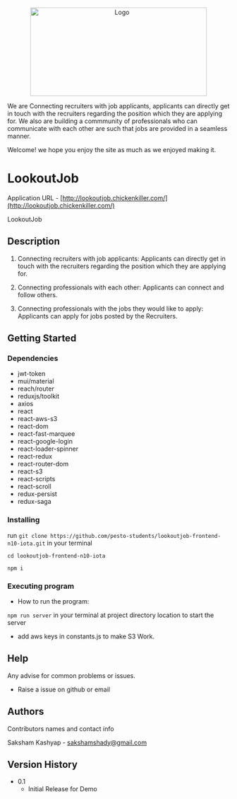 <br />
<p align="center">
    <img src="https://lh3.googleusercontent.com/fife/AAWUweXG42TDJTEjkt4m7sz0wsuqMvsFOF-ojBYgOrnuJzRagunVWtgM7QIBNiqez8G8EOUMaAwNt1z64XHEeeW0TWuZ54xi1GGmaqXc20i_TJLgD7CrlboDz3FRZf7R7iYV1fxT4ZrW89hqrn7gpajWqXHZK1w3R-VMIKzNC_qOWi8qnghogzqvyWASguXBiWQaLEAy8jb_4DggQaxlbl76wd3JUL9x04KK9N5VM-K9TLo9ulE1WwzNFHL-vv0c4gORWULuJe8pyOH5kIcrmJLeh4t3NsDN2WSU8HdVJMpqEHlB1B_7mUG4xzTcCB-RkxjLpFpTy1r83IuiZJfMOQalTRgPsn2NrZofljKhJ9gQM5O8wQP9iO5j6QSsrDhaMDEQhU1KTZMzYidLYqCCnIFQGQ7hUBFQ6jS0awNUdWk1DARBo8KV8WjFXLtaxQwxbNNRhFrKj_HKWeiyf-hsK2pdzQV8DrwynHnAMYrkVy511CBb4emZftyCxzGALMC-OEFkFJ_-tnuqIU9_pQ0MV-UGyIjJBiB9X0mb4bLpltjeZNozX1FNPkH7pFm3jSd1YfTK-9LmDy4iZAvIHrw_c7W-X6samddr6LjFhnsJn1WUYePjYnrYh3ASh8RLtwxtb1AahkxlLw8mxvgoioHyErS2Q4Q6KZyp8OPPQRjYjulnzQ37jRTywctDjuULmsmCh6aT8_ZBlvzHTADtpywGZZYsyC--LjBQitxd=s220?authuser=0" alt="Logo" width="400" height="200" >
</p>
We are Connecting recruiters with job applicants, applicants can directly get in touch with the recruiters regarding the position which they are applying for. We also are building a commmunity of professionals who can communicate with each other are such that jobs are provided in a seamless manner. 


Welcome! we hope you enjoy the site as much as we enjoyed making it.




# LookoutJob

Application URL -  [http://lookoutjob.chickenkiller.com/](http://lookoutjob.chickenkiller.com/)

LookoutJob 

## Description

1.  Connecting recruiters with job applicants: Applicants can directly get in touch with the recruiters regarding the position which they are applying for.
    
2.  Connecting professionals with each other: Applicants can connect and follow others.
    
3.  Connecting professionals with the jobs they would like to apply: Applicants can apply for jobs posted by the Recruiters.
## Getting Started

### Dependencies

-   jwt-token
- mui/material
- reach/router
- reduxjs/toolkit
- axios
- react
- react-aws-s3
- react-dom
- react-fast-marquee
- react-google-login
- react-loader-spinner
- react-redux
- react-router-dom
- react-s3
- react-scripts
- react-scroll
- redux-persist
- redux-saga


### Installing

run  `git clone https://github.com/pesto-students/lookoutjob-frontend-n10-iota.git`  in your terminal

`cd lookoutjob-frontend-n10-iota`

`npm i`

### Executing program

-   How to run the program:

`npm run server`  in your terminal at project directory location to start the server

-   add aws keys in constants.js to make S3 Work.

## Help

Any advise for common problems or issues.

-   Raise a issue on github or email

## Authors

Contributors names and contact info

Saksham Kashyap -  [sakshamshady@gmail.com](mailto:sakshamshady@gmail.com)



## Version History

-   0.1
    -   Initial Release for Demo
